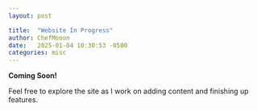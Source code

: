 ```yaml
---
layout: post

title:  "Website In Progress"
author: ChefMooon
date:   2025-01-04 10:30:53 -0500
categories: misc
---
```


**Coming Soon!**

Feel free to explore the site as I work on adding content and finishing up features.